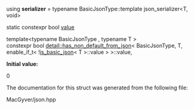 <div id="structdetail_1_1has__non__default__from__json_3_01_basic_json_type_00_01_t_00_01enable__if__t_3_2d17f33a54f009ebd0a99d19cdccdb1f">

</div>

<span id="structdetail_1_1has__non__default__from__json_3_01_basic_json_type_00_01_t_00_01enable__if__t_3_2d17f33a54f009ebd0a99d19cdccdb1f"
label="structdetail_1_1has__non__default__from__json_3_01_basic_json_type_00_01_t_00_01enable__if__t_3_2d17f33a54f009ebd0a99d19cdccdb1f"></span>

<div class="DoxyCompactItemize">

<span id="structdetail_1_1has__non__default__from__json_3_01_basic_json_type_00_01_t_00_01enable__if__t_3_2d17f33a54f009ebd0a99d19cdccdb1f_a581e9f301c4309a0b261bfe2d13f605c"
label="structdetail_1_1has__non__default__from__json_3_01_basic_json_type_00_01_t_00_01enable__if__t_3_2d17f33a54f009ebd0a99d19cdccdb1f_a581e9f301c4309a0b261bfe2d13f605c"></span>
using **serializer** = typename BasicJsonType::template
json_serializer$<$T, void$>$

</div>

<div class="DoxyCompactItemize">

static constexpr bool
[value](#structdetail_1_1has__non__default__from__json_3_01_basic_json_type_00_01_t_00_01enable__if__t_3_2d17f33a54f009ebd0a99d19cdccdb1f_ad119517f2f7daa2173fd0d855459e36c)

</div>

<span id="structdetail_1_1has__non__default__from__json_3_01_basic_json_type_00_01_t_00_01enable__if__t_3_2d17f33a54f009ebd0a99d19cdccdb1f_ad119517f2f7daa2173fd0d855459e36c"
label="structdetail_1_1has__non__default__from__json_3_01_basic_json_type_00_01_t_00_01enable__if__t_3_2d17f33a54f009ebd0a99d19cdccdb1f_ad119517f2f7daa2173fd0d855459e36c"></span>
template$<$typename BasicJsonType , typename T $>$  
constexpr bool
[detail::has_non_default_from_json](#structdetail_1_1has__non__default__from__json)$<$
BasicJsonType, T, enable_if_t$<$
\![is_basic_json](#structdetail_1_1is__basic__json)$<$ T $>$::value $>$
$>$::value,

**Initial value:**

<div class="DoxyCode">

0

</div>

The documentation for this struct was generated from the following file:

<div class="DoxyCompactItemize">

MacGyver/json.hpp

</div>
